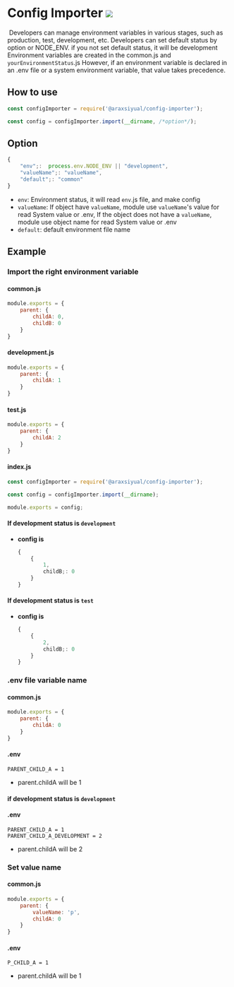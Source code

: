 # Config Importer ![](https://img.shields.io/npm/dm/@araxsiyual/config-importer.png?style=flat-square)

​	Developers can manage environment variables in various stages, such as production, test, development, etc.  Developers can set default status by option or NODE_ENV. if you not set default status, it will be development  Environment variables are created in the common.js and `yourEnvironmentStatus`.js  However, if an environment variable is declared in an .env file or a system environment variable, that value takes precedence.



## How to use

```javascript
const configImporter = require('@araxsiyual/config-importer');

const config = configImporter.import(__dirname, /*option*/);
```



## Option

```javascript
{
    "env";:  process.env.NODE_ENV || "development",
    "valueName";: "valueName",
    "default";: "common"
}
```

- `env`: Environment status, it will read `env`.js file, and make config
- `valueName`: If object have `valueName`, module use `valueName`'s value for read System value or .env, If the object does not have a `valueName`, module use object name for read System value or .env
- `default`: default environment file name



## Example

### Import the right environment variable

#### common.js

```javascript
module.exports = {
    parent: {
        childA: 0,
        childB: 0
    }
}
```

#### development.js

```javascript
module.exports = {
    parent: {
        childA: 1
    }
}
```

####  test.js

```javascript
module.exports = {
    parent: {
        childA: 2
    }
}
```

#### index.js

```javascript
const configImporter = require('@araxsiyual/config-importer');

const config = configImporter.import(__dirname);

module.exports = config;
```

#### If development status is `development`

- **config is**

  ```javascript
  {
      {
          1,
          childB;: 0
      }
  }
  ```

#### If development status is `test`

- **config is**

  ```javascript
  {
      {
          2,
          childB;: 0
      }
  }
  ```



### .env file variable name

#### common.js

```javascript
module.exports = {
    parent: {
        childA: 0
    }
}
```

#### .env

```
PARENT_CHILD_A = 1
```

- parent.childA will be 1



#### if development status is `development`

#### .env

```
PARENT_CHILD_A = 1
PARENT_CHILD_A_DEVELOPMENT = 2
```

- parent.childA will be 2



### Set value name

#### common.js

```javascript
module.exports = {
    parent: {
        valueName: 'p',
        childA: 0
    }
}
```

#### .env

```
P_CHILD_A = 1
```

- parent.childA will be 1


